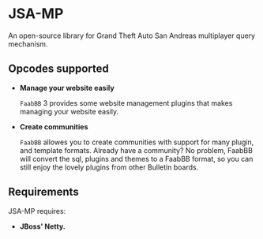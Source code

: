 JSA-MP
=================================
An open-source library for Grand Theft Auto San Andreas multiplayer query mechanism.

Opcodes supported
-----------------
*  **Manage your website easily**

	`FaabBB` 3 provides some website management plugins that makes
	 managing your website easily.

*	**Create communities**

	`FaabBB` allowes you to create communities with support for many plugin,
	and template formats. Already have a community? No problem, FaabBB will convert
	the sql, plugins and themes to a FaabBB format, so you can still enjoy the lovely plugins
	from other Bulletin boards.

Requirements
------------
JSA-MP requires:  
 * **JBoss' Netty.**  
